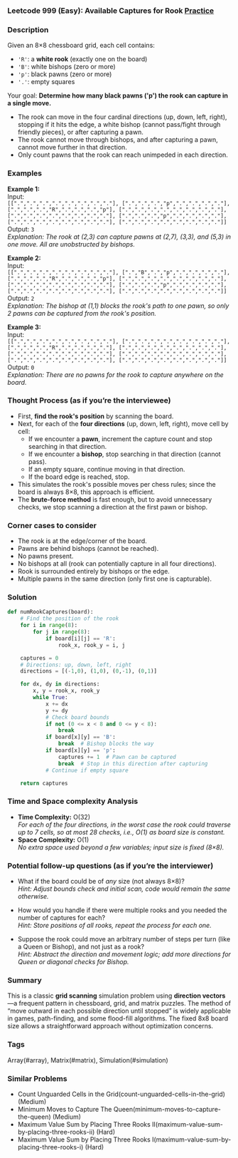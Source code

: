 ### Leetcode 999 (Easy): Available Captures for Rook [Practice](https://leetcode.com/problems/available-captures-for-rook)

### Description  
Given an 8×8 chessboard grid, each cell contains:
- `'R'`: a **white rook** (exactly one on the board)
- `'B'`: white bishops (zero or more)
- `'p'`: black pawns (zero or more)
- `'.'`: empty squares

Your goal: **Determine how many black pawns ('p') the rook can capture in a single move.**
- The rook can move in the four cardinal directions (up, down, left, right), stopping if it hits the edge, a white bishop (cannot pass/fight through friendly pieces), or after capturing a pawn.
- The rook cannot move through bishops, and after capturing a pawn, cannot move further in that direction.
- Only count pawns that the rook can reach unimpeded in each direction.

### Examples  

**Example 1:**  
Input:  
`[[".",".",".",".",".",".",".","."], [".",".",".","p",".",".",".","."], [".",".",".","R",".",".",".","p"], [".",".",".",".",".",".",".","."], [".",".",".",".",".",".",".","."], [".",".",".","p",".",".",".","."], [".",".",".",".",".",".",".","."], [".",".",".",".",".",".",".","."]]`  
Output: `3`  
*Explanation: The rook at (2,3) can capture pawns at (2,7), (3,3), and (5,3) in one move. All are unobstructed by bishops.*

**Example 2:**  
Input:  
`[[".",".",".",".",".",".",".","."], [".","B",".","p",".",".",".","."], [".",".",".","R",".",".",".","p"], [".",".",".",".",".",".",".","."], [".",".",".",".",".",".",".","."], [".",".",".","p",".",".",".","."], [".",".",".",".",".",".",".","."], [".",".",".",".",".",".",".","."]]`  
Output: `2`  
*Explanation: The bishop at (1,1) blocks the rook's path to one pawn, so only 2 pawns can be captured from the rook's position.*

**Example 3:**  
Input:  
`[[".",".",".",".",".",".",".","."], [".",".",".",".",".",".",".","."], [".",".",".","R",".",".",".","."], [".",".",".",".",".",".",".","."], [".",".",".",".",".",".",".","."], [".",".",".",".",".",".",".","."], [".",".",".",".",".",".",".","."], [".",".",".",".",".",".",".","."]]`  
Output: `0`  
*Explanation: There are no pawns for the rook to capture anywhere on the board.*

### Thought Process (as if you’re the interviewee)  

- First, **find the rook's position** by scanning the board.  
- Next, for each of the **four directions** (up, down, left, right), move cell by cell:
    - If we encounter a **pawn**, increment the capture count and stop searching in that direction.
    - If we encounter a **bishop**, stop searching in that direction (cannot pass).
    - If an empty square, continue moving in that direction.
    - If the board edge is reached, stop.
- This simulates the rook's possible moves per chess rules; since the board is always 8×8, this approach is efficient.
- The **brute-force method** is fast enough, but to avoid unnecessary checks, we stop scanning a direction at the first pawn or bishop.

### Corner cases to consider  
- The rook is at the edge/corner of the board.
- Pawns are behind bishops (cannot be reached).
- No pawns present.
- No bishops at all (rook can potentially capture in all four directions).
- Rook is surrounded entirely by bishops or the edge.
- Multiple pawns in the same direction (only first one is capturable).

### Solution

```python
def numRookCaptures(board):
    # Find the position of the rook
    for i in range(8):
        for j in range(8):
            if board[i][j] == 'R':
                rook_x, rook_y = i, j

    captures = 0
    # Directions: up, down, left, right
    directions = [(-1,0), (1,0), (0,-1), (0,1)]

    for dx, dy in directions:
        x, y = rook_x, rook_y
        while True:
            x += dx
            y += dy
            # Check board bounds
            if not (0 <= x < 8 and 0 <= y < 8):
                break
            if board[x][y] == 'B':
                break  # Bishop blocks the way
            if board[x][y] == 'p':
                captures += 1  # Pawn can be captured
                break  # Stop in this direction after capturing
            # Continue if empty square

    return captures
```

### Time and Space complexity Analysis  

- **Time Complexity:** O(32)  
  *For each of the four directions, in the worst case the rook could traverse up to 7 cells, so at most 28 checks, i.e., O(1) as board size is constant.*  
- **Space Complexity:** O(1)  
  *No extra space used beyond a few variables; input size is fixed (8×8).*

### Potential follow-up questions (as if you’re the interviewer)  

- What if the board could be of *any* size (not always 8×8)?  
  *Hint: Adjust bounds check and initial scan, code would remain the same otherwise.*

- How would you handle if there were multiple rooks and you needed the number of captures for each?  
  *Hint: Store positions of all rooks, repeat the process for each one.*

- Suppose the rook could move an arbitrary number of steps per turn (like a Queen or Bishop), and not just as a rook?  
  *Hint: Abstract the direction and movement logic; add more directions for Queen or diagonal checks for Bishop.*

### Summary
This is a classic **grid scanning** simulation problem using **direction vectors**—a frequent pattern in chessboard, grid, and matrix puzzles. 
The method of “move outward in each possible direction until stopped” is widely applicable in games, path-finding, and some flood-fill algorithms. The fixed 8x8 board size allows a straightforward approach without optimization concerns.

### Tags
Array(#array), Matrix(#matrix), Simulation(#simulation)

### Similar Problems
- Count Unguarded Cells in the Grid(count-unguarded-cells-in-the-grid) (Medium)
- Minimum Moves to Capture The Queen(minimum-moves-to-capture-the-queen) (Medium)
- Maximum Value Sum by Placing Three Rooks II(maximum-value-sum-by-placing-three-rooks-ii) (Hard)
- Maximum Value Sum by Placing Three Rooks I(maximum-value-sum-by-placing-three-rooks-i) (Hard)